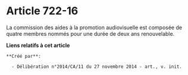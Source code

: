 # Article 722-16

La commission des aides à la promotion audiovisuelle est composée de quatre membres nommés pour une durée de deux ans
renouvelable.

**Liens relatifs à cet article**

	**Créé par**:

	  - Délibération n°2014/CA/11 du 27 novembre 2014 - art., v. init.
